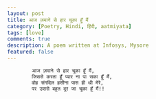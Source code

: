 ```yaml
---
layout: post
title: आज ज़माने से हार चूका हूँ मैं
category: [Poetry, Hindi, हिंदी, aatmiyata]
tags: [love]
comments: true
description: A poem written at Infosys, Mysore
featured: false
---
```


            आज ज़माने से हार चूका हूँ मैं,
            जिससे करता हूँ प्यार ना पा सका हूँ मैं,
            वोह संगदिल हसीना पास ही थी मेरे,
            पर उससे बहुत दूर जा चूका हूँ मैं!!

